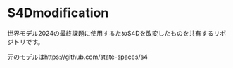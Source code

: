 # S4Dmodification
世界モデル2024の最終課題に使用するためS4Dを改変したものを共有するリポジトリです。

元のモデルはhttps://github.com/state-spaces/s4
